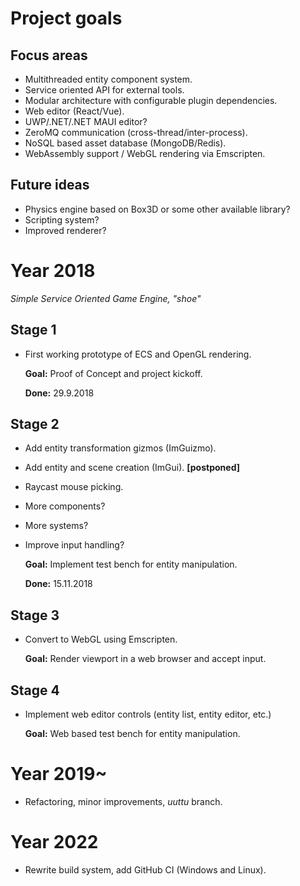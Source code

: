 # Project goals

## Focus areas
* Multithreaded entity component system.
* Service oriented API for external tools.
* Modular architecture with configurable plugin dependencies.
* Web editor (React/Vue).
* UWP/.NET/.NET MAUI editor?
* ZeroMQ communication (cross-thread/inter-process).
* NoSQL based asset database (MongoDB/Redis).
* WebAssembly support / WebGL rendering via Emscripten.

## Future ideas
- Physics engine based on Box3D or some other available library?
- Scripting system?
- Improved renderer?

# Year 2018
*Simple Service Oriented Game Engine, "shoe"*

## Stage 1
- First working prototype of ECS and OpenGL rendering.

  **Goal:** Proof of Concept and project kickoff.

  **Done:** 29.9.2018

## Stage 2
- Add entity transformation gizmos (ImGuizmo).
- Add entity and scene creation (ImGui). **[postponed]**
- Raycast mouse picking.
- More components?
- More systems?
- Improve input handling?

  **Goal:** Implement test bench for entity manipulation.

  **Done:** 15.11.2018

## Stage 3 
- Convert to WebGL using Emscripten.

  **Goal:** Render viewport in a web browser and accept input.

## Stage 4
- Implement web editor controls (entity list, entity editor, etc.)

  **Goal:** Web based test bench for entity manipulation.

# Year 2019~
- Refactoring, minor improvements, *uuttu* branch.

# Year 2022
- Rewrite build system, add GitHub CI (Windows and Linux).

